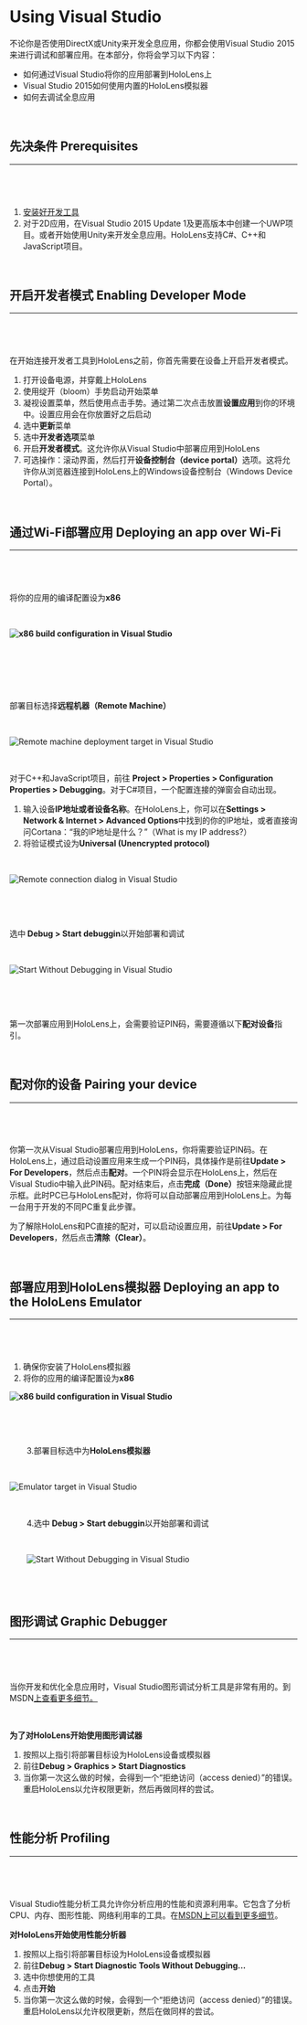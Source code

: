 # Using Visual Studio

<p>不论你是否使用DirectX或Unity来开发全息应用，你都会使用Visual Studio 2015来进行调试和部署应用。在本部分，你将会学习以下内容：</p>
<ul>
<li>如何通过Visual Studio将你的应用部署到HoloLens上</li>
<li>Visual Studio 2015如何使用内置的HoloLens模拟器</li>
<li>如何去调试全息应用</li>
</ul>
<p>&nbsp;</p>
<h2>先决条件&nbsp;<span class="doc-headline">Prerequisites</span></h2>
<hr>
<h2>&nbsp;</h2>
<ol>
<li><a href="http://www.cnblogs.com/mantgh/p/5352703.html" target="_blank"><span class="doc-headline">安装好开发工具</span></a></li>
<li>对于2D应用，在Visual Studio 2015 Update 1及更高版本中创建一个UWP项目。或者开始使用Unity来开发全息应用。HoloLens支持C#、C++和JavaScript项目。</li>
</ol>
<p>&nbsp;</p>
<h2>开启开发者模式&nbsp;<span class="doc-headline">Enabling Developer Mode</span></h2>
<hr>
<h2>&nbsp;</h2>
<p><span class="doc-headline">在开始连接开发者工具到HoloLens之前，你首先需要在设备上开启开发者模式。</span></p>
<ol>
<li><span class="doc-headline">打开设备电源，并穿戴上HoloLens</span></li>
<li><span class="doc-headline">使用绽开（bloom）手势启动开始菜单</span></li>
<li><span class="doc-headline">凝视设置菜单，然后使用点击手势。通过第二次点击放置<strong>设置应用</strong>到你的环境中。设置应用会在你放置好之后启动</span></li>
<li><span class="doc-headline">选中<strong>更新</strong>菜单</span></li>
<li><span class="doc-headline">选中<strong>开发者选项</strong>菜单</span></li>
<li><span class="doc-headline">开启<strong>开发者模式</strong>。这允许你从Visual Studio中部署应用到HoloLens</span></li>
<li><span class="doc-headline">可选操作：滚动界面，然后打开<strong>设备控制台（device portal）</strong>选项。这将允许你从浏览器连接到HoloLens上的Windows设备控制台（Windows Device Portal）。</span></li>
</ol>
<p>&nbsp;</p>
<h2><span class="doc-headline">通过Wi-Fi部署应用 Deploying an app over Wi-Fi</span></h2>
<hr>
<h2>&nbsp;</h2>
<p><span class="doc-headline">将你的应用的编译配置设为<strong>x86</strong></span></p>
<p>&nbsp;</p>
<p><span class="doc-headline"><strong><img style="display: block; margin-left: auto; margin-right: auto;" src="https://az835927.vo.msecnd.net/sites/holographic/resources/images/X86Setting.png" alt="x86 build configuration in Visual Studio"></strong></span></p>
<p>&nbsp;</p>
<p>&nbsp;</p>
<p>&nbsp;</p>
<p>部署目标选择<strong>远程机器（Remote Machine）</strong></p>
<p>&nbsp;</p>
<p><img src="https://az835927.vo.msecnd.net/sites/holographic/resources/images/RemoteMachineSetting.png" alt="Remote machine deployment target in Visual Studio"></p>
<p>&nbsp;</p>
<p><span class="doc-headline">对于C++和JavaScript项目，前往&nbsp;<strong>Project &gt; Properties &gt; Configuration Properties &gt; Debugging</strong>。对于C#项目，一个配置连接的弹窗会自动出现。</span></p>
<ol>
<li><span class="doc-headline">输入设备<strong>IP地址或者设备名称</strong>。在HoloLens上，你可以在<strong>Settings &gt; Network &amp; Internet &gt; Advanced Options</strong>中找到的你的IP地址，或者直接询问Cortana：“我的IP地址是什么？”（What is my IP address?）</span></li>
<li><span class="doc-headline">将验证模式设为<strong>Universal (Unencrypted protocol)</strong></span></li>
</ol>
<p>&nbsp;</p>
<p><span class="doc-headline"><img style="display: block; margin-left: auto; margin-right: auto;" src="https://az835927.vo.msecnd.net/sites/holographic/resources/images/RemoteDeploy.png" alt="Remote connection dialog in Visual Studio"></span></p>
<p>&nbsp;</p>
<p>&nbsp;</p>
<p>选中<strong>&nbsp;Debug &gt; Start debuggin</strong>以开始部署和调试</p>
<p>&nbsp;</p>
<p><span class="doc-headline"><img style="display: block; margin-left: auto; margin-right: auto;" src="https://az835927.vo.msecnd.net/sites/holographic/resources/images/DeployNoDebugging.png" alt="Start Without Debugging in Visual Studio"></span></p>
<p>&nbsp;</p>
<p>&nbsp;</p>
<p>第一次部署应用到HoloLens上，会需要验证PIN码，需要遵循以下<strong>配对设备</strong>指引。</p>
<p>&nbsp;</p>
<h2>配对你的设备 Pairing your device</h2>
<hr>
<h2>&nbsp;</h2>
<p>你第一次从Visual Studio部署应用到HoloLens，你将需要验证PIN码。在HoloLens上，通过启动设置应用来生成一个PIN码，具体操作是前往<strong>Update &gt; For Developers</strong>，然后点击<strong>配对</strong>。一个PIN将会显示在HoloLens上，然后在Visual Studio中输入此PIN码。配对结束后，点击<strong>完成（Done）</strong>按钮来隐藏此提示框。此时PC已与HoloLens配对，你将可以自动部署应用到HoloLens上。为每一台用于开发的不同PC重复此步骤。</p>
<p>为了解除HoloLens和PC直接的配对，可以启动设置应用，前往<strong>Update &gt; For Developers</strong>，然后点击<strong>清除（Clear）</strong>。</p>
<p>&nbsp;</p>
<h2>部署应用到HoloLens模拟器 Deploying an app to the HoloLens Emulator</h2>
<hr>
<h2>&nbsp;</h2>
<ol>
<li>确保你安装了HoloLens模拟器</li>
<li>将你的应用的编译配置设为<strong>x86</strong></li>
</ol>
<p><strong><img style="display: block; margin-left: auto; margin-right: auto;" src="https://az835927.vo.msecnd.net/sites/holographic/resources/images/X86Setting.png" alt="x86 build configuration in Visual Studio"></strong></p>
<p>&nbsp;</p>
<p>&nbsp;</p>
<p style="margin-left: 30px;">3.部署目标选中为<strong>HoloLens模拟器</strong></p>
<p style="margin-left: 30px;">&nbsp;</p>
<p><img style="display: block; margin-left: auto; margin-right: auto;" src="https://az835927.vo.msecnd.net/sites/holographic/resources/images/DeployEmulator.png" alt="Emulator target in Visual Studio"></p>
<p>&nbsp;</p>
<p style="margin-left: 30px;">4.选中<strong>&nbsp;Debug &gt; Start debuggin</strong>以开始部署和调试</p>
<p style="margin-left: 30px;">&nbsp;</p>
<p style="margin-left: 30px;"><img style="display: block; margin-left: auto; margin-right: auto;" src="https://az835927.vo.msecnd.net/sites/holographic/resources/images/DeployNoDebugging.png" alt="Start Without Debugging in Visual Studio"></p>
<h2>&nbsp;</h2>
<h2><strong><span class="doc-headline">图形调试 Graphic Debugger</span></strong></h2>
<hr>
<h2>&nbsp;</h2>
<p><span class="doc-headline">当你开发和优化全息应用时，Visual Studio图形调试分析工具是非常有用的。到MSDN<a href="https://msdn.microsoft.com/en-us/library/hh315751.aspx" target="_blank">上查看更多细节。</a></span></p>
<p>&nbsp;</p>
<p><strong><span class="doc-headline">为了对HoloLens开始使用图形调试器</span></strong></p>
<ol>
<li><span class="doc-headline">按照以上指引将部署目标设为HoloLens设备或模拟器</span></li>
<li><span class="doc-headline">前往<strong>Debug &gt; Graphics &gt; Start Diagnostics</strong></span></li>
<li><span class="doc-headline">当你第一次这么做的时候，会得到一个“拒绝访问（access denied）”的错误。重启HoloLens以允许权限更新，然后再做同样的尝试。</span></li>
</ol>
<p>&nbsp;</p>
<h2><span class="doc-headline">性能分析 Profiling</span></h2>
<hr>
<h2>&nbsp;</h2>
<p><span class="doc-headline">Visual Studio性能分析工具允许你分析应用的性能和资源利用率。它包含了分析CPU、内存、图形性能、网络利用率的工具。在<a href="https://msdn.microsoft.com/en-us/library/dn957936.aspx" target="_blank">MSDN上可以看到更多细节</a>。</span></p>
<p><strong><span class="doc-headline">对HoloLens开始使用性能分析器</span></strong></p>
<ol>
<li><span class="doc-headline">按照以上指引将部署目标设为HoloLens设备或模拟器</span></li>
<li><span class="doc-headline">前往<strong>Debug &gt; Start Diagnostic Tools Without Debugging...</strong></span></li>
<li><span class="doc-headline">选中你想使用的工具</span></li>
<li><span class="doc-headline"><span class="doc-headline">点击<strong>开始</strong></span></span></li>
<li><span class="doc-headline">当你第一次这么做的时候，会得到一个“拒绝访问（access denied）”的错误。重启HoloLens以允许权限更新，然后在做同样的尝试。</span></li>
</ol>
<p>&nbsp;</p>
